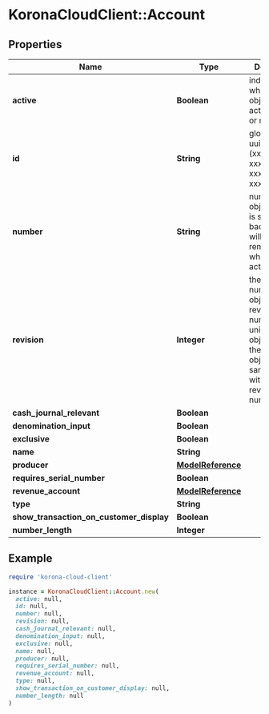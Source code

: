 # KoronaCloudClient::Account

## Properties

| Name | Type | Description | Notes |
| ---- | ---- | ----------- | ----- |
| **active** | **Boolean** | indicates whether the object is active for use or not | [optional][readonly] |
| **id** | **String** | global object uuid (xxxxxxxx-xxxx-xxxx-xxxx-xxxxxxxxxxxx) | [optional] |
| **number** | **String** | number of the object, like it is set in backoffice; will be removed when active&#x3D;false | [optional] |
| **revision** | **Integer** | the revision number of the object. revision numbers are unique per object-type. there is is no object of the same type with identical revision numbers. | [optional][readonly] |
| **cash_journal_relevant** | **Boolean** |  | [optional] |
| **denomination_input** | **Boolean** |  | [optional] |
| **exclusive** | **Boolean** |  | [optional] |
| **name** | **String** |  | [optional] |
| **producer** | [**ModelReference**](ModelReference.md) |  | [optional] |
| **requires_serial_number** | **Boolean** |  | [optional] |
| **revenue_account** | [**ModelReference**](ModelReference.md) |  | [optional] |
| **type** | **String** |  | [optional] |
| **show_transaction_on_customer_display** | **Boolean** |  | [optional] |
| **number_length** | **Integer** |  | [optional] |

## Example

```ruby
require 'korona-cloud-client'

instance = KoronaCloudClient::Account.new(
  active: null,
  id: null,
  number: null,
  revision: null,
  cash_journal_relevant: null,
  denomination_input: null,
  exclusive: null,
  name: null,
  producer: null,
  requires_serial_number: null,
  revenue_account: null,
  type: null,
  show_transaction_on_customer_display: null,
  number_length: null
)
```

